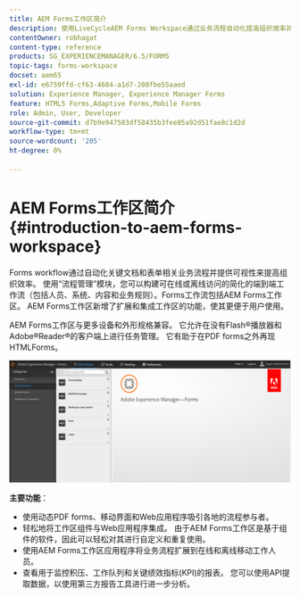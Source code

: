 ```yaml
---
title: AEM Forms工作区简介
description: 使用LiveCycleAEM Forms Workspace通过业务流程自动化提高组织效率并创建无纸化办公室。
contentOwner: robhagat
content-type: reference
products: SG_EXPERIENCEMANAGER/6.5/FORMS
topic-tags: forms-workspace
docset: aem65
exl-id: e6759ffd-cf63-4684-a1d7-208fbe55aaed
solution: Experience Manager, Experience Manager Forms
feature: HTML5 Forms,Adaptive Forms,Mobile Forms
role: Admin, User, Developer
source-git-commit: d7b9e947503df58435b3fee85a92d51fae8c1d2d
workflow-type: tm+mt
source-wordcount: '205'
ht-degree: 0%

---
```


# AEM Forms工作区简介{#introduction-to-aem-forms-workspace}

Forms workflow通过自动化关键文档和表单相关业务流程并提供可视性来提高组织效率。 使用“流程管理”模块，您可以构建可在线或离线访问的简化的端到端工作流（包括人员、系统、内容和业务规则）。Forms工作流包括AEM Forms工作区。 AEM Forms工作区新增了扩展和集成工作区的功能，使其更便于用户使用。

AEM Forms工作区与更多设备和外形规格兼容。 它允许在没有Flash®播放器和Adobe®Reader®的客户端上进行任务管理。 它有助于在PDF forms之外再现HTMLForms。

![html-ws](assets/html-ws.png)

**主要功能**：

* 使用动态PDF forms、移动界面和Web应用程序吸引各地的流程参与者。
* 轻松地将工作区组件与Web应用程序集成。 由于AEM Forms工作区是基于组件的软件，因此可以轻松对其进行自定义和重复使用。
* 使用AEM Forms工作区应用程序将业务流程扩展到在线和离线移动工作人员。
* 查看用于监控积压、工作队列和关键绩效指标(KPI)的报表。 您可以使用API提取数据，以使用第三方报告工具进行进一步分析。
